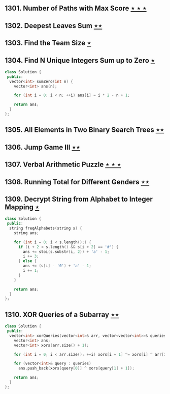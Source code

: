 ## 1301. Number of Paths with Max Score [$\star\star\star$](https://leetcode.com/problems/number-of-paths-with-max-score)

## 1302. Deepest Leaves Sum [$\star\star$](https://leetcode.com/problems/deepest-leaves-sum)

## 1303. Find the Team Size [$\star$](https://leetcode.com/problems/find-the-team-size)

## 1304. Find N Unique Integers Sum up to Zero [$\star$](https://leetcode.com/problems/find-n-unique-integers-sum-up-to-zero)

```cpp
class Solution {
 public:
  vector<int> sumZero(int n) {
    vector<int> ans(n);

    for (int i = 0; i < n; ++i) ans[i] = i * 2 - n + 1;

    return ans;
  }
};
```

## 1305. All Elements in Two Binary Search Trees [$\star\star$](https://leetcode.com/problems/all-elements-in-two-binary-search-trees)

## 1306. Jump Game III [$\star\star$](https://leetcode.com/problems/jump-game-iii)

## 1307. Verbal Arithmetic Puzzle [$\star\star\star$](https://leetcode.com/problems/verbal-arithmetic-puzzle)

## 1308. Running Total for Different Genders [$\star\star$](https://leetcode.com/problems/running-total-for-different-genders)

## 1309. Decrypt String from Alphabet to Integer Mapping [$\star$](https://leetcode.com/problems/decrypt-string-from-alphabet-to-integer-mapping)

```cpp
class Solution {
 public:
  string freqAlphabets(string s) {
    string ans;

    for (int i = 0; i < s.length();) {
      if (i + 2 < s.length() && s[i + 2] == '#') {
        ans += stoi(s.substr(i, 2)) + 'a' - 1;
        i += 3;
      } else {
        ans += (s[i] - '0') + 'a' - 1;
        i += 1;
      }
    }

    return ans;
  }
};
```

## 1310. XOR Queries of a Subarray [$\star\star$](https://leetcode.com/problems/xor-queries-of-a-subarray)

```cpp
class Solution {
 public:
  vector<int> xorQueries(vector<int>& arr, vector<vector<int>>& queries) {
    vector<int> ans;
    vector<int> xors(arr.size() + 1);

    for (int i = 0; i < arr.size(); ++i) xors[i + 1] ^= xors[i] ^ arr[i];

    for (vector<int>& query : queries)
      ans.push_back(xors[query[0]] ^ xors[query[1] + 1]);

    return ans;
  }
};
```
